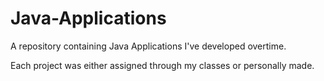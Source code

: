 # Java-Applications


A repository containing Java Applications I've developed overtime. 

Each project was either assigned through my classes or personally made.


    
    
  
